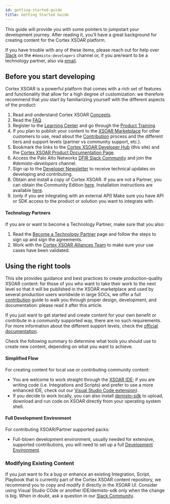```yaml
---
id: getting-started-guide
title: Getting Started Guide
---
```


This guide will provide you with some pointers to jumpstart your development journey. After reading it, you’ll have a great background for creating content for the Cortex XSOAR platform.

If you have trouble with any of these items, please reach out for help over [Slack](https://start.paloaltonetworks.com/join-our-slack-community) on the `#demisto-developers` channel or, if you are/want to be a technology partner, also via [email](mailto:soar.alliances@paloaltonetworks.com).
 
## Before you start developing

Cortex XSOAR is a powerful platform that comes with a rich set of features and functionality that allow for a high degree of customization: we therefore recommend that you start by familiarizing yourself with the different aspects of the product:

1. Read and understand Cortex XSOAR [Concepts](../concepts/concepts).
1. Read the [FAQ](../concepts/faq).
1. Register to the [Learning Center](http://education.paloaltonetworks.com/learningcenter) and go through the [Product Training](../partners/become-a-tech-partner#3-take-required-training).
1. If you plan to publish your content to the [XSOAR Marketplace](/marketplace) for other customers to use, read about the [Contribution](../contributing/contributing) process and the different tiers and support levels (partner vs community support, etc.).
1. Bookmark the links to the [Cortex XSOAR Developer Hub](https://xsoar.pan.dev/docs/) (this site) and the [Cortex XSOAR Product Documentation Page](https://docs.paloaltonetworks.com/cortex/cortex-xsoar.html).
1. Access the Palo Alto Networks [DFIR Slack Community](https://start.paloaltonetworks.com/join-our-slack-community) and join the *#demisto-developers* channel.
1. Sign up to the [Developer Newsletter](https://start.paloaltonetworks.com/cortex-xsoar-developer-newsletter.html) to receive technical updates on developing and contributing.
1. Obtain and install a copy of Cortex XSOAR. If you are not a Partner, you can obtain the Community Edition [here](https://start.paloaltonetworks.com/sign-up-for-demisto-free-edition). Installation instructions are available [here](https://docs.paloaltonetworks.com/cortex/cortex-xsoar/6-0/cortex-xsoar-admin/installation.html).
1. (only if you are integrating with an external API) Make sure you have API or SDK access to the product or solution you want to integrate with.

#### Technology Partners

If you are or want to become a Technology Partner, make sure that you also:

1. Read the [Become a Technology Partner](../partners/become-a-tech-partner) page and follow the steps to sign up and sign the agreements.
1. Work with the [Cortex XSOAR Alliances Team](mailto:soar.alliances@paloaltonetworks.com) to make sure your use cases have been validated.

## Using the right tools

This site provides guidance and best practices to create production-quality XSOAR content: for those of you who want to take their work to the next level so that it will be published in the XSOAR marketplace and used by several production users worldwide in large SOCs, we offer a full [contribution](../contributing/contributing) guide to walk you through proper design, development, and documentation: please read it after this article.

If you just want to get started and create content for your own benefit or contribute in a *community* supported way, there are no such requirements. For more information about the different support levels, check the [official documentation](https://docs.paloaltonetworks.com/cortex/cortex-xsoar/6-5/cortex-xsoar-admin/marketplace/content-packs-support-types.html).

Check the following summary to determine what tools you should use to create new content, depending on what you want to achieve.

#### Simplified Flow

For creating content for local use or contributing community content:

- You are welcome to work straight through the [XSOAR IDE](../concepts/xsoar-ide); if you are writing code (i.e. Integrations and Scripts) and prefer to use a more enhanced IDE, check out our [Visual Studio Code extension](vscode-extension)).
- If you decide to work locally, you can also install [demisto-sdk](https://github.com/demisto/demisto-sdk) to upload, download and run code on XSOAR directly from your operating system shell.

#### Full Development Environment

For contributing XSOAR/Partner supported packs:

- Full-blown development environment, usually needed for extensive, supported contributions, you will need to set up a full [Development Environment](../concepts/dev-setup).

### Modifying Existing Content

If you just want to fix a bug or enhance an existing Integration, Script, Playbook that is currently part of the Cortex XSOAR content repository, we recommend you to copy and modify it directly in the XSOAR UI. Consider using Visual Studio COde or another IDE/demisto-sdk only when the change is big. When in doubt, ask a question in our [Slack Community](https://start.paloaltonetworks.com/join-our-slack-community).
